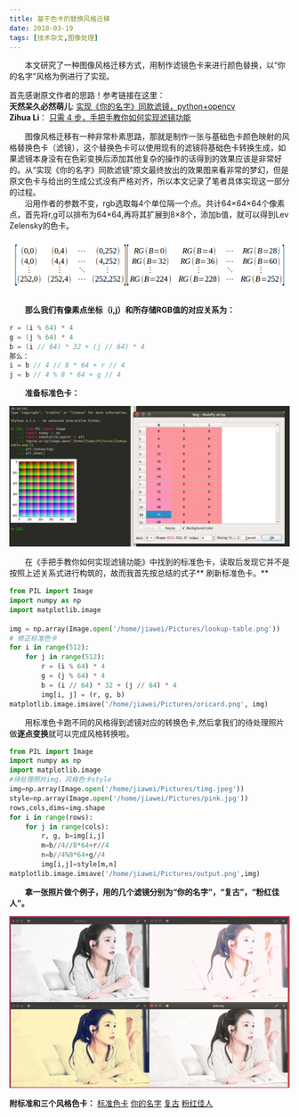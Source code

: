 ```yaml
---
title: 基于色卡的替换风格迁移
date: 2018-03-19
tags: [技术杂文,图像处理]
---
```


&emsp;&emsp;本文研究了一种图像风格迁移方式，用制作滤镜色卡来进行颜色替换，以“你的名字”风格为例进行了实现。
<!--more-->

首先感谢原文作者的思路！参考链接在这里：  
**天然呆久必然萌儿**: [实现《你的名字》同款滤镜，python+opencv](https://www.jianshu.com/p/c0759e322de7)  
**Zihua Li**： [只需 4 步，手把手教你如何实现滤镜功能](http://zihua.li/2014/06/implement-instagram-like-filters/)

&emsp;&emsp;图像风格迁移有一种非常朴素思路，那就是制作一张与基础色卡颜色映射的风格替换色卡（滤镜），这个替换色卡可以使用现有的滤镜将基础色卡转换生成，如果滤镜本身没有在色彩变换后添加其他复杂的操作的话得到的效果应该是非常好的。从“实现《你的名字》同款滤镜”原文最终放出的效果图来看非常的梦幻，但是原文色卡与给出的生成公式没有严格对齐，所以本文记录了笔者具体实现这一部分的过程。  
&emsp;&emsp;沿用作者的参数不变，rgb选取每4个单位隔一个点。共计64×64×64个像素点，首先将r,g可以排布为64×64,再将其扩展到8×8个，添加b值，就可以得到Lev
Zelensky的色卡。

![](/static/基于色卡替换的风格迁移/构造色卡.png "先把r,g对应的64×64排布作出来，再扩展8×8到b")

&emsp;&emsp;**那么我们有像素点坐标（i,j）和所存储RGB值的对应关系为：**

```c
r = (i % 64) * 4
g = (j % 64) * 4
b = (i // 64) * 32 + (j // 64) * 4
那么：
i = b // 4 // 8 * 64 + r // 4
j = b // 4 % 8 * 64 + g // 4
```

&emsp;&emsp;**准备标准色卡：**

![](/static/基于色卡替换的风格迁移/前人的色卡.png "原文色卡我估计是浮点计算后取了整，不便于用公式做变换了")

&emsp;&emsp;在《手把手教你如何实现滤镜功能》中找到的标准色卡，读取后发现它并不是按照上述关系式进行构筑的，故而我首先按总结的式子**
刷新标准色卡。**

```python
from PIL import Image
import numpy as np
import matplotlib.image

img = np.array(Image.open('/home/jiawei/Pictures/lookup-table.png'))
# 修正标准色卡
for i in range(512):
    for j in range(512):
        r = (i % 64) * 4
        g = (j % 64) * 4
        b = (i // 64) * 32 + (j // 64) * 4
        img[i, j] = (r, g, b)
matplotlib.image.imsave('/home/jiawei/Pictures/oricard.png', img)
``` 

&emsp;&emsp;用标准色卡跑不同的风格得到滤镜对应的转换色卡,然后拿我们的待处理照片做**逐点变换**就可以完成风格转换啦。

``` python
from PIL import Image
import numpy as np
import matplotlib.image
#待处理照片img，风格色卡style
img=np.array(Image.open('/home/jiawei/Pictures/timg.jpeg'))
style=np.array(Image.open('/home/jiawei/Pictures/pink.jpg'))
rows,cols,dims=img.shape
for i in range(rows):
    for j in range(cols):
        r, g, b=img[i,j]
        m=b//4//8*64+r//4
        n=b//4%8*64+g//4
        img[i,j]=style[m,n]
matplotlib.image.imsave('/home/jiawei/Pictures/output.png',img)
``` 

&emsp;&emsp;**拿一张照片做个例子，用的几个滤镜分别为“你的名字”，“复古”，“粉红佳人”。**

![效果对比](/static/基于色卡替换的风格迁移/result.png)

**附标准和三个风格色卡：**
[标准色卡](/static/基于色卡替换的风格迁移/oricard.png)
[你的名字](/static/基于色卡替换的风格迁移/yourname.jpg)
[复古](/static/基于色卡替换的风格迁移/fugu.jpg)
[粉红佳人](/static/基于色卡替换的风格迁移/pink.jpg)
